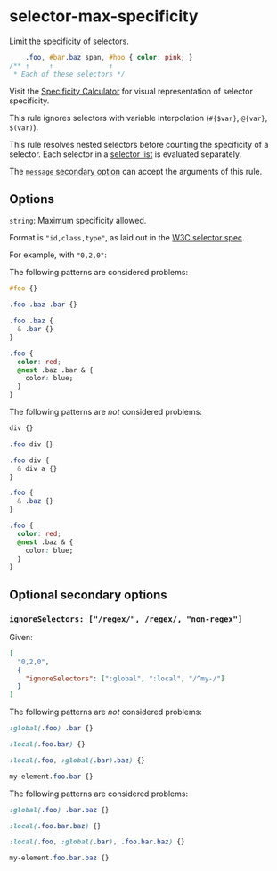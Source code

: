 # selector-max-specificity

Limit the specificity of selectors.

<!-- prettier-ignore -->
```css
    .foo, #bar.baz span, #hoo { color: pink; }
/** ↑     ↑              ↑
 * Each of these selectors */
```

Visit the [Specificity Calculator](https://specificity.keegan.st) for visual representation of selector specificity.

This rule ignores selectors with variable interpolation (`#{$var}`, `@{var}`, `$(var)`).

This rule resolves nested selectors before counting the specificity of a selector. Each selector in a [selector list](https://www.w3.org/TR/selectors4/#selector-list) is evaluated separately.

The [`message` secondary option](https://github.com/stylelint/stylelint/tree/15.2.0/docs/user-guide/configure.md#message) can accept the arguments of this rule.

## Options

`string`: Maximum specificity allowed.

Format is `"id,class,type"`, as laid out in the [W3C selector spec](https://drafts.csswg.org/selectors/#specificity-rules).

For example, with `"0,2,0"`:

The following patterns are considered problems:

<!-- prettier-ignore -->
```css
#foo {}
```

<!-- prettier-ignore -->
```css
.foo .baz .bar {}
```

<!-- prettier-ignore -->
```css
.foo .baz {
  & .bar {}
}
```

<!-- prettier-ignore -->
```css
.foo {
  color: red;
  @nest .baz .bar & {
    color: blue;
  }
}
```

The following patterns are _not_ considered problems:

<!-- prettier-ignore -->
```css
div {}
```

<!-- prettier-ignore -->
```css
.foo div {}
```

<!-- prettier-ignore -->
```css
.foo div {
  & div a {}
}
```

<!-- prettier-ignore -->
```css
.foo {
  & .baz {}
}
```

<!-- prettier-ignore -->
```css
.foo {
  color: red;
  @nest .baz & {
    color: blue;
  }
}
```

## Optional secondary options

### `ignoreSelectors: ["/regex/", /regex/, "non-regex"]`

Given:

```json
[
  "0,2,0",
  {
    "ignoreSelectors": [":global", ":local", "/^my-/"]
  }
]
```

The following patterns are _not_ considered problems:

<!-- prettier-ignore -->
```css
:global(.foo) .bar {}
```

<!-- prettier-ignore -->
```css
:local(.foo.bar) {}
```

<!-- prettier-ignore -->
```css
:local(.foo, :global(.bar).baz) {}
```

<!-- prettier-ignore -->
```css
my-element.foo.bar {}
```

The following patterns are considered problems:

<!-- prettier-ignore -->
```css
:global(.foo) .bar.baz {}
```

<!-- prettier-ignore -->
```css
:local(.foo.bar.baz) {}
```

<!-- prettier-ignore -->
```css
:local(.foo, :global(.bar), .foo.bar.baz) {}
```

<!-- prettier-ignore -->
```css
my-element.foo.bar.baz {}
```
